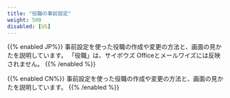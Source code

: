 ```yaml
---
title: "役職の事前設定"
weight: 500
disabled: [US]
---
```

{{% enabled JP%}}
事前設定を使った役職の作成や変更の方法と、画面の見かたを説明しています。
「役職」は、サイボウズ Officeとメールワイズには反映されません。
{{% /enabled %}}

{{% enabled CN%}}
事前設定を使った役職の作成や変更の方法と、画面の見かたを説明しています。
{{% /enabled %}}